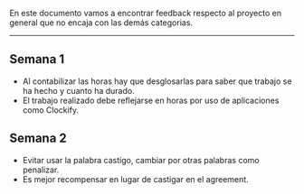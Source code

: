 En este documento vamos a encontrar feedback respecto al proyecto en general que no encaja con las demás categorias.
****
## Semana 1
+ Al contabilizar las horas hay que desglosarlas para saber que trabajo se ha hecho y cuanto ha durado.
+ El trabajo realizado debe reflejarse en horas por uso de aplicaciones como Clockify.

## Semana 2
+ Evitar usar la palabra castigo, cambiar por otras palabras como penalizar.
+ Es mejor recompensar en lugar de castigar en el agreement.
